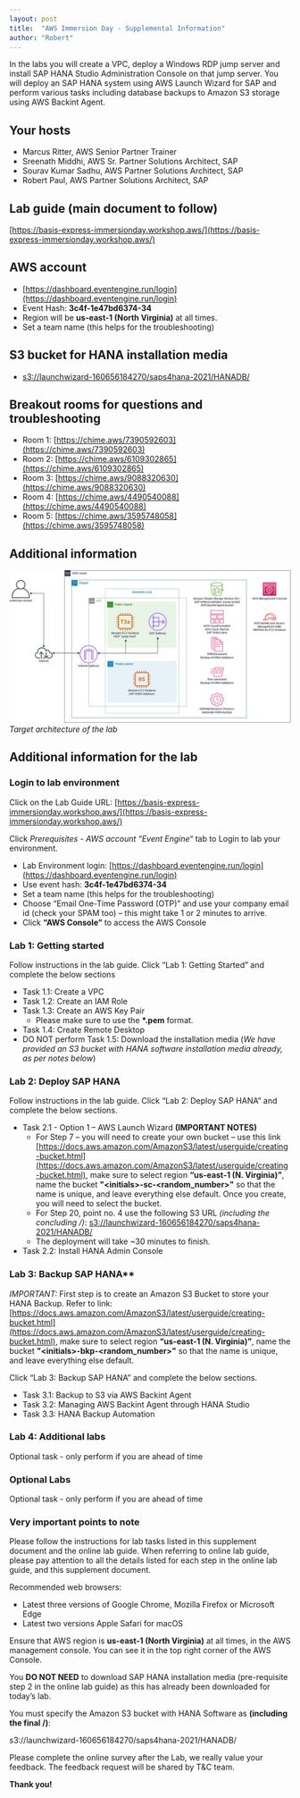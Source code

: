 ```yaml
---
layout: post
title:  "AWS Immersion Day - Supplemental Information"
author: "Robert"
---
```


In the labs you will create a VPC, deploy a Windows RDP jump server and install SAP HANA Studio
Administration Console on that jump server. You will deploy an SAP HANA system using AWS Launch
Wizard for SAP and perform various tasks including database backups to Amazon S3 storage using AWS
Backint Agent.

## Your hosts

* Marcus Ritter, AWS Senior Partner Trainer
* Sreenath Middhi, AWS Sr. Partner Solutions Architect, SAP 
* Sourav Kumar Sadhu, AWS Partner Solutions Architect, SAP
* Robert Paul, AWS Partner Solutions Architect, SAP

## Lab guide (main document to follow)

[https://basis-express-immersionday.workshop.aws/](https://basis-express-immersionday.workshop.aws/)

## AWS account

* [https://dashboard.eventengine.run/login](https://dashboard.eventengine.run/login)
* Event Hash: **3c4f-1e47bd6374-34**
* Region will be **us-east-1 (North Virginia)** at all times.
* Set a team name (this helps for the troubleshooting)

## S3 bucket for HANA installation media

* [s3://launchwizard-160656184270/saps4hana-2021/HANADB/](s3://launchwizard-160656184270/saps4hana-2021/HANADB/)

## Breakout rooms for questions and troubleshooting

* Room 1: [https://chime.aws/7390592603](https://chime.aws/7390592603)
* Room 2: [https://chime.aws/6109302865](https://chime.aws/6109302865)
* Room 3: [https://chime.aws/9088320630](https://chime.aws/9088320630)
* Room 4: [https://chime.aws/4490540088](https://chime.aws/4490540088)
* Room 5: [https://chime.aws/3595748058](https://chime.aws/3595748058)

## Additional information

![Target architecture of the lab](../images/AWS_immersion_day_architecture.jpg)
*Target architecture of the lab*

## Additional information for the lab

### Login to lab environment

Click on the Lab Guide URL: [https://basis-express-immersionday.workshop.aws/](https://basis-express-immersionday.workshop.aws/)

Click *Prerequisites - AWS account “Event Engine“* tab to Login to lab your environment.

* Lab Environment login: [https://dashboard.eventengine.run/login](https://dashboard.eventengine.run/login)
* Use event hash: **3c4f-1e47bd6374-34**
* Set a team name (this helps for the troubleshooting)
* Choose “Email One-Time Password (OTP)” and use your company email id (check your SPAM too) – this might take 1 or 2 minutes to arrive.
* Click **“AWS Console”** to access the AWS Console

 
### Lab 1: Getting started

Follow instructions in the lab guide. 
Click “Lab 1: Getting Started” and complete the below sections

* Task 1.1: Create a VPC
* Task 1.2: Create an IAM Role
* Task 1.3: Create an AWS Key Pair
    * Please make sure to use the **\*.pem** format.
* Task 1.4: Create Remote Desktop
* DO NOT perform Task 1.5: Download the installation media (*We have provided an S3 bucket with HANA software installation media already, as per notes below*)

 
### Lab 2: Deploy SAP HANA

Follow instructions in the lab guide. 
Click “Lab 2: Deploy SAP HANA” and complete the below sections.

* Task 2.1 - Option 1 – AWS Launch Wizard **(IMPORTANT NOTES)**
    * For Step 7 – you will need to create your own bucket – use this link [https://docs.aws.amazon.com/AmazonS3/latest/userguide/creating-bucket.html](https://docs.aws.amazon.com/AmazonS3/latest/userguide/creating-bucket.html), make sure to select region **“us-east-1 (N. Virginia)”**, name the bucket **"\<initials>-sc-\<random_number>"** so that the name is unique, and leave everything else default. Once you create, you will need to select the bucket.
    * For Step 20, point no. 4 use the following S3 URL *(including the concluding /)*: [s3://launchwizard-160656184270/saps4hana-2021/HANADB/](s3://launchwizard-160656184270/saps4hana-2021/HANADB/)
    * The deployment will take ~30 minutes to finish.
* Task 2.2: Install HANA Admin Console 

### Lab 3: Backup SAP HANA**

*IMPORTANT:* First step is to create an Amazon S3 Bucket to store your HANA Backup. Refer to link: 
[https://docs.aws.amazon.com/AmazonS3/latest/userguide/creating-bucket.html](https://docs.aws.amazon.com/AmazonS3/latest/userguide/creating-bucket.html), make sure to select region **“us-east-1 (N. Virginia)”**, name the bucket **"\<initials>-bkp-\<random_number>"** so that the name is unique, and leave everything else default.

Click “Lab 3: Backup SAP HANA” and complete the below sections.

* Task 3.1: Backup to S3 via AWS Backint Agent
* Task 3.2: Managing AWS Backint Agent through HANA Studio
* Task 3.3: HANA Backup Automation
 
### Lab 4: Additional labs

Optional task - only perform if you are ahead of time

### Optional Labs

Optional task - only perform if you are ahead of time

### Very important points to note

Please follow the instructions for lab tasks listed in this supplement document and the online lab guide. 
When referring to online lab guide, please pay attention to all the details listed for each step in the online lab guide, and this supplement document.

Recommended web browsers:

* Latest three versions of Google Chrome, Mozilla Firefox or Microsoft Edge
* Latest two versions Apple Safari for macOS

 
Ensure that AWS region is **us-east-1 (North Virginia)** at all times, in the AWS management console. You can see it in the top right corner of the AWS Console.

You **DO NOT NEED** to download SAP HANA installation media (pre-requisite step 2 in the online lab guide) as this has already been downloaded for today’s lab.
 
You must specify the Amazon S3 bucket with HANA Software as **(including the final /)**: 

s3://launchwizard-160656184270/saps4hana-2021/HANADB/
 
Please complete the online survey after the Lab, we really value your feedback. The feedback request will be shared by T&C team. 

**Thank you!**
